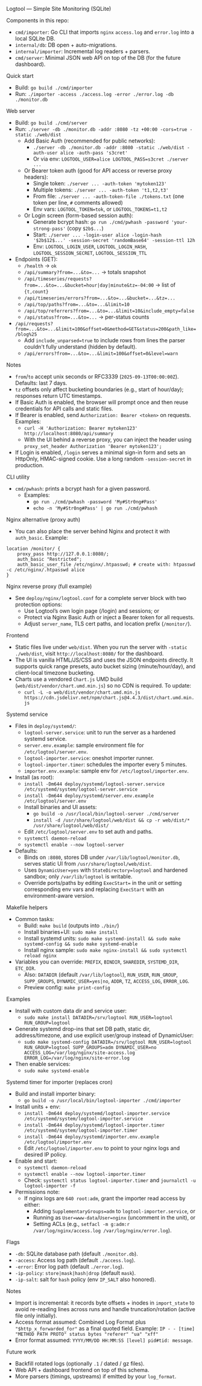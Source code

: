 Logtool — Simple Site Monitoring (SQLite)

Components in this repo:
- `cmd/importer`: Go CLI that imports `nginx` `access.log` and `error.log` into a local SQLite DB.
- `internal/db`: DB open + auto-migrations.
- `internal/importer`: Incremental log readers + parsers.
- `cmd/server`: Minimal JSON web API on top of the DB (for the future dashboard).

Quick start
- Build: `go build ./cmd/importer`
- Run: `./importer -access ./access.log -error ./error.log -db ./monitor.db`

Web server
- Build: `go build ./cmd/server`
- Run: `./server -db ./monitor.db -addr :8080 -tz +00:00 -cors=true -static ./web/dist`
  - Add Basic Auth (recommended for public networks):
    - `./server -db ./monitor.db -addr :8080 -static ./web/dist -auth-user alice -auth-pass 's3cret'`
    - Or via env: `LOGTOOL_USER=alice LOGTOOL_PASS=s3cret ./server ...`
  - Or Bearer token auth (good for API access or reverse proxy headers):
    - Single token: `./server ... -auth-token 'mytoken123'`
    - Multiple tokens: `./server ... -auth-token 't1,t2,t3'`
    - From file: `./server ... -auth-token-file ./tokens.txt` (one token per line, `#` comments allowed)
    - Env vars: `LOGTOOL_TOKEN=tok`, or `LOGTOOL_TOKENS=t1,t2`
  - Or Login screen (form-based session auth):
    - Generate bcrypt hash: `go run ./cmd/pwhash -password 'your-strong-pass'` (copy `$2b$...`)
    - Start: `./server ... -login-user alice -login-hash '$2b$12$...' -session-secret 'randomBase64' -session-ttl 12h`
    - Env: `LOGTOOL_LOGIN_USER`, `LOGTOOL_LOGIN_HASH`, `LOGTOOL_SESSION_SECRET`, `LOGTOOL_SESSION_TTL`
- Endpoints (GET):
  - `/health` → `ok`
  - `/api/summary?from=...&to=...` → totals snapshot
  - `/api/timeseries/requests?from=...&to=...&bucket=hour|day|minute&tz=-04:00` → list of `{t,count}`
  - `/api/timeseries/errors?from=...&to=...&bucket=...&tz=...`
  - `/api/top/paths?from=...&to=...&limit=10`
  - `/api/top/referrers?from=...&to=...&limit=10&include_empty=false`
  - `/api/status?from=...&to=...` → per-status counts
- `/api/requests?from=...&to=...&limit=100&offset=0&method=GET&status=200&path_like=/blog%25`
  - Add `include_unparsed=true` to include rows from lines the parser couldn't fully understand (hidden by default).
  - `/api/errors?from=...&to=...&limit=100&offset=0&level=warn`

Notes
- `from`/`to` accept unix seconds or RFC3339 (`2025-09-13T00:00:00Z`). Defaults: last 7 days.
- `tz` offsets only affect bucketing boundaries (e.g., start of hour/day); responses return UTC timestamps.
 - If Basic Auth is enabled, the browser will prompt once and then reuse credentials for API calls and static files.
 - If Bearer is enabled, send `Authorization: Bearer <token>` on requests. Examples:
   - `curl -H 'Authorization: Bearer mytoken123' http://localhost:8080/api/summary`
   - With the UI behind a reverse proxy, you can inject the header using `proxy_set_header Authorization 'Bearer mytoken123';`
 - If Login is enabled, `/login` serves a minimal sign-in form and sets an HttpOnly, HMAC-signed cookie. Use a long random `-session-secret` in production.

CLI utility
- `cmd/pwhash`: prints a bcrypt hash for a given password.
  - Examples:
    - `go run ./cmd/pwhash -password 'My#Str0ng#Pass'`
    - `echo -n 'My#Str0ng#Pass' | go run ./cmd/pwhash`

Nginx alternative (proxy auth)
- You can also place the server behind Nginx and protect it with `auth_basic`. Example:

```
location /monitor/ {
    proxy_pass http://127.0.0.1:8080/;
    auth_basic "Restricted";
    auth_basic_user_file /etc/nginx/.htpasswd; # create with: htpasswd -c /etc/nginx/.htpasswd alice
}
```

Nginx reverse proxy (full example)
- See `deploy/nginx/logtool.conf` for a complete server block with two protection options:
  - Use Logtool’s own login page (/login) and sessions; or
  - Protect via Nginx Basic Auth or inject a Bearer token for all requests.
  - Adjust `server_name`, TLS cert paths, and location prefix (`/monitor/`).

Frontend
- Static files live under `web/dist`. When you run the server with `-static ./web/dist`, visit `http://localhost:8080/` for the dashboard.
- The UI is vanilla HTML/JS/CSS and uses the JSON endpoints directly. It supports quick range presets, auto bucket sizing (minute/hour/day), and client-local timezone bucketing.
- Charts use a vendored `Chart.js` UMD build (`web/dist/vendor/chart.umd.min.js`) so no CDN is required. To update:
  - `curl -L -o web/dist/vendor/chart.umd.min.js https://cdn.jsdelivr.net/npm/chart.js@4.4.3/dist/chart.umd.min.js`

Systemd service
- Files in `deploy/systemd/`:
  - `logtool-server.service`: unit to run the server as a hardened systemd service.
  - `server.env.example`: sample environment file for `/etc/logtool/server.env`.
  - `logtool-importer.service`: oneshot importer runner.
  - `logtool-importer.timer`: schedules the importer every 5 minutes.
  - `importer.env.example`: sample env for `/etc/logtool/importer.env`.
- Install (as root):
  - `install -Dm644 deploy/systemd/logtool-server.service /etc/systemd/system/logtool-server.service`
  - `install -Dm644 deploy/systemd/server.env.example /etc/logtool/server.env`
  - Install binaries and UI assets:
    - `go build -o /usr/local/bin/logtool-server ./cmd/server`
    - `install -d /usr/share/logtool/web/dist && cp -r web/dist/* /usr/share/logtool/web/dist/`
  - Edit `/etc/logtool/server.env` to set auth and paths.
  - `systemctl daemon-reload`
  - `systemctl enable --now logtool-server`
- Defaults:
  - Binds on `:8080`, stores DB under `/var/lib/logtool/monitor.db`, serves static UI from `/usr/share/logtool/web/dist`.
  - Uses `DynamicUser=yes` with `StateDirectory=logtool` and hardened sandbox; only `/var/lib/logtool` is writable.
  - Override ports/paths by editing `ExecStart=` in the unit or setting corresponding env vars and replacing `ExecStart` with an environment-aware version.

Makefile helpers
- Common tasks:
  - Build: `make build` (outputs into `./bin/`)
  - Install binaries+UI: `sudo make install`
  - Install systemd units: `sudo make systemd-install && sudo make systemd-config && sudo make systemd-enable`
  - Install nginx sample: `sudo make nginx-install && sudo systemctl reload nginx`
- Variables you can override: `PREFIX`, `BINDIR`, `SHAREDIR`, `SYSTEMD_DIR`, `ETC_DIR`.
  - Also: `DATADIR` (default `/var/lib/logtool`), `RUN_USER`, `RUN_GROUP`, `SUPP_GROUPS`, `DYNAMIC_USER=yes|no`, `ADDR`, `TZ`, `ACCESS_LOG`, `ERROR_LOG`.
  - Preview config: `make print-config`

Examples
- Install with custom data dir and service user:
  - `sudo make install DATADIR=/srv/logtool RUN_USER=logtool RUN_GROUP=logtool`
- Generate systemd drop-ins that set DB path, static dir, address/timezone, and use explicit user/group instead of DynamicUser:
  - `sudo make systemd-config DATADIR=/srv/logtool RUN_USER=logtool RUN_GROUP=logtool SUPP_GROUPS=adm DYNAMIC_USER=no ACCESS_LOG=/var/log/nginx/site-access.log ERROR_LOG=/var/log/nginx/site-error.log`
- Then enable services:
  - `sudo make systemd-enable`

Systemd timer for importer (replaces cron)
- Build and install importer binary:
  - `go build -o /usr/local/bin/logtool-importer ./cmd/importer`
- Install units + env:
  - `install -Dm644 deploy/systemd/logtool-importer.service /etc/systemd/system/logtool-importer.service`
  - `install -Dm644 deploy/systemd/logtool-importer.timer /etc/systemd/system/logtool-importer.timer`
  - `install -Dm644 deploy/systemd/importer.env.example /etc/logtool/importer.env`
  - Edit `/etc/logtool/importer.env` to point to your nginx logs and desired IP policy.
- Enable and start:
  - `systemctl daemon-reload`
  - `systemctl enable --now logtool-importer.timer`
  - Check: `systemctl status logtool-importer.timer` and `journalctl -u logtool-importer -f`
- Permissions note:
  - If nginx logs are `640 root:adm`, grant the importer read access by either:
    - Adding `SupplementaryGroups=adm` to `logtool-importer.service`, or
    - Running as `User=www-data`/`User=nginx` (uncomment in the unit), or
    - Setting ACLs (e.g., `setfacl -m g:adm:r /var/log/nginx/access.log /var/log/nginx/error.log`).

Flags
- `-db`: SQLite database path (default `./monitor.db`).
- `-access`: Access log path (default `./access.log`).
- `-error`: Error log path (default `./error.log`).
- `-ip-policy`: `store|mask|hash|drop` (default `mask`).
- `-ip-salt`: salt for `hash` policy (env `IP_SALT` also honored).

Notes
- Import is incremental: it records byte offsets + inodes in `import_state` to avoid re-reading lines across runs and handle truncation/rotation (active file only initially).
- Access format assumed: Combined Log Format plus `"$http_x_forwarded_for"` as a final quoted field.
  Example: `IP - - [time] "METHOD PATH PROTO" status bytes "referer" "ua" "xff"`
- Error format assumed: `YYYY/MM/DD HH:MM:SS [level] pid#tid: message`.

Future work
- Backfill rotated logs (optionally `.1` / dated / gz files).
- Web API + dashboard frontend on top of this schema.
- More parsers (timings, upstreams) if emitted by your `log_format`.
